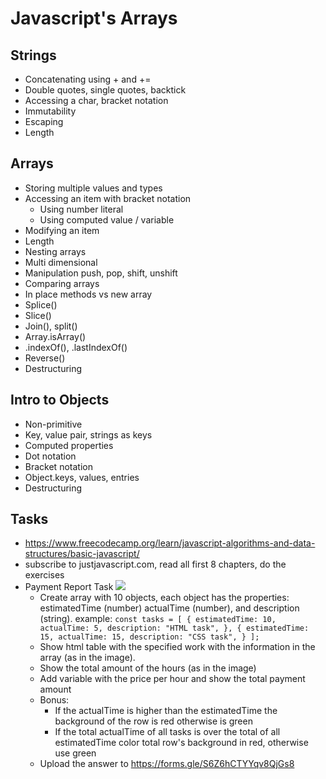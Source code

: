 

# Javascript's Arrays

## Strings
* Concatenating using + and +=
* Double quotes, single quotes, backtick
* Accessing a char, bracket notation
* Immutability
* Escaping
* Length


## Arrays
* Storing multiple values and types
* Accessing an item with bracket notation
    * Using number literal
    * Using computed value / variable
* Modifying an item
* Length
* Nesting arrays
* Multi dimensional
* Manipulation push, pop, shift, unshift
* Comparing arrays
* In place methods vs new array
* Splice()
* Slice()
* Join(), split()
* Array.isArray()
* .indexOf(), .lastIndexOf()
* Reverse()
* Destructuring

## Intro to Objects
* Non-primitive
* Key, value pair, strings as keys
* Computed properties
* Dot notation
* Bracket notation
* Object.keys, values, entries
* Destructuring

## Tasks
 * https://www.freecodecamp.org/learn/javascript-algorithms-and-data-structures/basic-javascript/
 * subscribe to justjavascript.com, read all first 8 chapters, do the exercises
 * Payment Report Task
 ![](https://i.imgur.com/2XzWcD6.png)
	 * Create array with 10 objects, each object has the properties: estimatedTime (number) actualTime (number), and description (string).
	 example: ``` const tasks = [
  {
    estimatedTime: 10,
    actualTime: 5,
    description: "HTML task",
  },
  {
    estimatedTime: 15,
    actualTime: 15,
    description: "CSS task",
  }
]; ```
	 * Show html table with the specified work with the information in the array (as in the image).
	 * Show the total amount of the hours (as in the image) 
	 * Add variable with the price per hour and show the total payment amount 
	 * Bonus:
		 * If the actualTime is higher than the estimatedTime the background of the row is red otherwise is green
		 *  If the total actualTime of all tasks is over the total of all estimatedTime color total row's background in red, otherwise use green
	 * Upload the answer to https://forms.gle/S6Z6hCTYYqv8QjGs8

